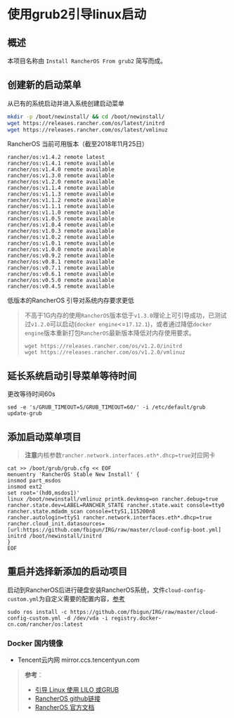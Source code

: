 # 使用grub2引导linux启动

## 概述

本项目名称由 `Install RancherOS From grub2` 简写而成。

## 创建新的启动菜单

从已有的系统启动并进入系统创建启动菜单

```bash
mkdir -p /boot/newinstall/ && cd /boot/newinstall/
wget https://releases.rancher.com/os/latest/initrd
wget https://releases.rancher.com/os/latest/vmlinuz
```

RancherOS 当前可用版本（截至2018年11月25日）

```
rancher/os:v1.4.2 remote latest
rancher/os:v1.4.1 remote available
rancher/os:v1.4.0 remote available
rancher/os:v1.3.0 remote available
rancher/os:v1.2.0 remote available
rancher/os:v1.1.4 remote available
rancher/os:v1.1.3 remote available
rancher/os:v1.1.2 remote available
rancher/os:v1.1.1 remote available
rancher/os:v1.1.0 remote available
rancher/os:v1.0.5 remote available
rancher/os:v1.0.4 remote available
rancher/os:v1.0.3 remote available
rancher/os:v1.0.2 remote available
rancher/os:v1.0.1 remote available
rancher/os:v1.0.0 remote available
rancher/os:v0.9.2 remote available
rancher/os:v0.8.1 remote available
rancher/os:v0.7.1 remote available
rancher/os:v0.6.1 remote available
rancher/os:v0.5.0 remote available
rancher/os:v0.4.5 remote available
```

低版本的RancherOS 引导对系统内存要求更低

> 不高于1G内存的使用`RancherOS`版本低于`v1.3.0`理论上可引导成功，已测试过`v1.2.0`可以启动(`docker engine`<=`17.12.1`)，或者通过降低`docker engine`版本重新打包`RancherOS`最新版本降低对内存使用要求。
> ```
>wget https://releases.rancher.com/os/v1.2.0/initrd
>wget https://releases.rancher.com/os/v1.2.0/vmlinuz
> ```


## 延长系统启动引导菜单等待时间

更改等待时间60s
```
sed -e 's/GRUB_TIMEOUT=5/GRUB_TIMEOUT=60/' -i /etc/default/grub
update-grub
```

## 添加启动菜单项目

> **注意**内核参数`rancher.network.interfaces.eth*.dhcp=true`对应网卡

```
cat >> /boot/grub/grub.cfg << EOF
menuentry 'RancherOS Stable New Install' {
insmod part_msdos
insmod ext2
set root='(hd0,msdos1)'
linux /boot/newinstall/vmlinuz printk.devkmsg=on rancher.debug=true rancher.state.dev=LABEL=RANCHER_STATE rancher.state.wait console=tty0 rancher.state.mdadm_scan console=ttyS1,115200n8 rancher.autologin=ttyS1 rancher.network.interfaces.eth*.dhcp=true rancher.cloud_init.datasources=[url:https://github.com/fbigun/IRG/raw/master/cloud-config-boot.yml]
initrd /boot/newinstall/initrd
}
EOF
```

## 重启并选择新添加的启动项目

启动到RancherOS后进行硬盘安装RancherOS系统，文件`cloud-config-custom.yml`为自定义需要的配置内容，[参考](https://rancher.com/docs/os/v1.x/en/installation/configuration/)

```
sudo ros install -c https://github.com/fbigun/IRG/raw/master/cloud-config-custom.yml -d /dev/vda -i registry.docker-cn.com/rancher/os:latest
```


### Docker 国内镜像

* Tencent云内网
  mirror.ccs.tencentyun.com



> **参考**：
> * [引导 Linux 使用 LILO 或GRUB](https://www.debian.org/releases/stable/amd64/ch05s01.html.zh-cn#boot-initrd)
> * [RancherOS github链接](https://github.com/rancher/os)
> * [RancherOS 官方文档](https://rancher.com/docs/os/v1.x/en/)
